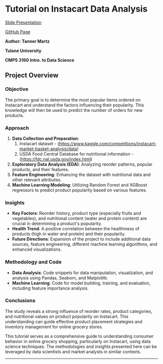 # Tutorial on Instacart Data Analysis

[Slide Presentation](https://github.com/cur8tor/tmartzDS/blob/6bd9bcdc5bcbfc64d154366d6c8e6c43c4bd81df/presentation.pdf)

[GitHub Page](https://cur8tor.github.io/tmartzDS/)

**Author: Tanner Martz**

**Tulane University**

**CMPS 3160 Intro. to Data Science**


## Project Overview
### Objective
The primary goal is to determine the most popular items ordered on Instacart and understand the factors influencing their popularity. This knowledge will then be used to predict the number of orders for new products.

### Approach
1. **Data Collection and Preparation**: 
   1. Instacart dataset - (https://www.kaggle.com/competitions/instacart-market-basket-analysis/data) 
   2. USDA Food Central Database for nutritional information - (https://fdc.nal.usda.gov/index.html)
2. **Exploratory Data Analysis (EDA)**: Analyzing reorder patterns, popular products, and their features.
3. **Feature Engineering**: Enhancing the dataset with nutritional data and other relevant attributes.
4. **Machine Learning Modeling**: Utilizing Random Forest and XGBoost regressors to predict product popularity based on various features.

### Insights
- **Key Factors**: Reorder history, product type (especially fruits and vegetables), and nutritional content (water and protein content) are crucial in determining a product's popularity.
- **Health Trend**: A positive correlation between the healthiness of products (high in water and protein) and their popularity.
- **Future Directions**: Expansion of the project to include additional data sources, feature engineering, different machine learning algorithms, and enhanced visualizations.

### Methodology and Code
- **Data Analysis**: Code snippets for data manipulation, visualization, and analysis using Pandas, Seaborn, and Matplotlib.
- **Machine Learning**: Code for model building, training, and evaluation, including feature importance analysis.

### Conclusions
The study reveals a strong influence of reorder rates, product categories, and nutritional values on product popularity on Instacart. This understanding can guide effective product placement strategies and inventory management for online grocery stores.

This tutorial serves as a comprehensive guide to understanding consumer behavior in online grocery shopping, particularly on Instacart, using data science techniques. The methodologies and insights presented here can be leveraged by data scientists and market analysts in similar contexts.


---